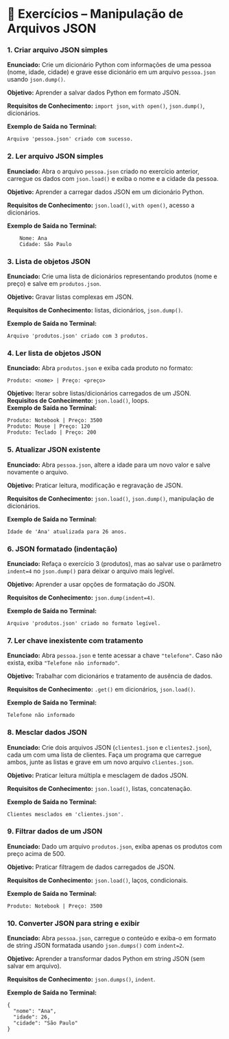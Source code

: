# 📌 Exercícios – Manipulação de Arquivos JSON

### **1. Criar arquivo JSON simples**

**Enunciado:** Crie um dicionário Python com informações de uma pessoa (nome, idade, cidade) e grave esse dicionário em um arquivo `pessoa.json` usando `json.dump()`.  

**Objetivo:** Aprender a salvar dados Python em formato JSON.  

**Requisitos de Conhecimento:** `import json`, `with open()`, `json.dump()`, dicionários.  

**Exemplo de Saída no Terminal:**
```
Arquivo 'pessoa.json' criado com sucesso.
```

### **2. Ler arquivo JSON simples**

**Enunciado:** Abra o arquivo `pessoa.json` criado no exercício anterior, carregue os dados com `json.load()` e exiba o nome e a cidade da pessoa.  

**Objetivo:** Aprender a carregar dados JSON em um dicionário Python.  

**Requisitos de Conhecimento:** `json.load()`, `with open()`, acesso a dicionários.  

**Exemplo de Saída no Terminal:**

```
    Nome: Ana
    Cidade: São Paulo
```

### **3. Lista de objetos JSON**

**Enunciado:** Crie uma lista de dicionários representando produtos (nome e preço) e salve em `produtos.json`.  

**Objetivo:** Gravar listas complexas em JSON.  

**Requisitos de Conhecimento:** listas, dicionários, `json.dump()`.  

**Exemplo de Saída no Terminal:**

```
Arquivo 'produtos.json' criado com 3 produtos.
```

### **4. Ler lista de objetos JSON**

**Enunciado:** Abra `produtos.json` e exiba cada produto no formato:

    Produto: <nome> | Preço: <preço>



**Objetivo:** Iterar sobre listas/dicionários carregados de um JSON.  
**Requisitos de Conhecimento:** `json.load()`, loops.  
**Exemplo de Saída no Terminal:**

```
Produto: Notebook | Preço: 3500
Produto: Mouse | Preço: 120
Produto: Teclado | Preço: 200
```

### **5. Atualizar JSON existente**

**Enunciado:** Abra `pessoa.json`, altere a idade para um novo valor e salve novamente o arquivo.  

**Objetivo:** Praticar leitura, modificação e regravação de JSON.  

**Requisitos de Conhecimento:** `json.load()`, `json.dump()`, manipulação de dicionários.  

**Exemplo de Saída no Terminal:**

```
Idade de 'Ana' atualizada para 26 anos.
```

### **6. JSON formatado (indentação)**

**Enunciado:** Refaça o exercício 3 (produtos), mas ao salvar use o parâmetro `indent=4` no `json.dump()` para deixar o arquivo mais legível.  

**Objetivo:** Aprender a usar opções de formatação do JSON.  

**Requisitos de Conhecimento:** `json.dump(indent=4)`.  

**Exemplo de Saída no Terminal:**

```
Arquivo 'produtos.json' criado no formato legível.
```

### **7. Ler chave inexistente com tratamento**

**Enunciado:** Abra `pessoa.json` e tente acessar a chave `"telefone"`. Caso não exista, exiba `"Telefone não informado"`.  

**Objetivo:** Trabalhar com dicionários e tratamento de ausência de dados.  

**Requisitos de Conhecimento:** `.get()` em dicionários, `json.load()`.  

**Exemplo de Saída no Terminal:**

```
Telefone não informado
```

### **8. Mesclar dados JSON**

**Enunciado:** Crie dois arquivos JSON (`clientes1.json` e `clientes2.json`), cada um com uma lista de clientes. Faça um programa que carregue ambos, junte as listas e grave em um novo arquivo `clientes.json`.  

**Objetivo:** Praticar leitura múltipla e mesclagem de dados JSON.  

**Requisitos de Conhecimento:** `json.load()`, listas, concatenação.  

**Exemplo de Saída no Terminal:**

```
Clientes mesclados em 'clientes.json'.
```

### **9. Filtrar dados de um JSON**

**Enunciado:** Dado um arquivo `produtos.json`, exiba apenas os produtos com preço acima de 500.  

**Objetivo:** Praticar filtragem de dados carregados de JSON.  

**Requisitos de Conhecimento:** `json.load()`, laços, condicionais.  

**Exemplo de Saída no Terminal:**

```
Produto: Notebook | Preço: 3500
```

### **10. Converter JSON para string e exibir**

**Enunciado:** Abra `pessoa.json`, carregue o conteúdo e exiba-o em formato de string JSON formatada usando `json.dumps()` com `indent=2`.  

**Objetivo:** Aprender a transformar dados Python em string JSON (sem salvar em arquivo).  

**Requisitos de Conhecimento:** `json.dumps()`, `indent`.  

**Exemplo de Saída no Terminal:**

```
{
  "nome": "Ana",
  "idade": 26,
  "cidade": "São Paulo"
}
```


